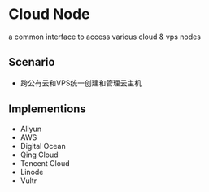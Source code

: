  Cloud Node
===========
a common interface to access various cloud & vps nodes

Scenario
------
  * 跨公有云和VPS统一创建和管理云主机

Implementions
------
 * Aliyun
 * AWS
 * Digital Ocean
 * Qing Cloud
 * Tencent Cloud
 * Linode
 * Vultr

